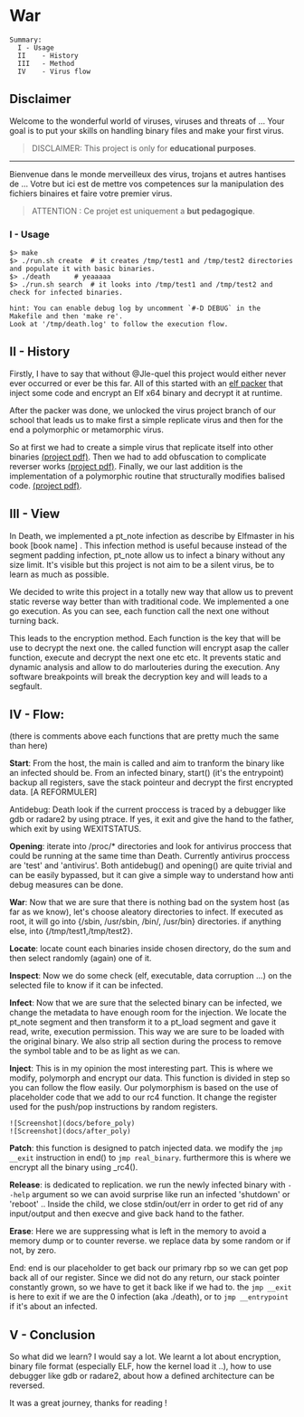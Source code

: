 ﻿# War

```
Summary:
  I	- Usage
  II	- History
  III	- Method
  IV	- Virus flow
```

## Disclaimer

Welcome to the wonderful world of viruses, viruses and threats of <insert random anti-virus software> ...
Your goal is to put your skills on handling binary files and make your first virus.
> DISCLAIMER: This project is only for **educational purposes**.

---

Bienvenue dans le monde merveilleux des virus, trojans et autres hantises de <Insert random antiVirus software> ...
Votre but ici est de mettre vos competences sur la manipulation des fichiers binaires et faire votre premier virus.
> ATTENTION : Ce projet est uniquement a **but pedagogique**.


### I - Usage

```shell
$> make
$> ./run.sh create	# it creates /tmp/test1 and /tmp/test2 directories and populate it with basic binaries.
$> ./death		# yeaaaaa
$> ./run.sh search	# it looks into /tmp/test1 and /tmp/test2 and check for infected binaries.

hint: You can enable debug log by uncomment `#-D DEBUG` in the Makefile and then 'make re'.
Look at '/tmp/death.log' to follow the execution flow.
```

## II - History


Firstly, I have to say that without @Jle-quel this project would either never ever occurred or ever be this far.
All of this started with an [elf packer](https://github.com/DjeDt/woody_woodpacker/) that inject some code and encrypt an Elf x64 binary and decrypt it at runtime.

After the packer was done, we unlocked the virus project branch of our school that leads us to make first a simple replicate virus and then for the end a polymorphic or metamorphic virus.

So at first we had to create a simple virus that replicate itself into other binaries [(project pdf)](docs/1_Famine.fr.pdf).
Then we had to add obfuscation to complicate reverser works [(project pdf)](docs/2_Pestilence.fr.pdf).
Finally, we our last addition is the implementation of a polymorphic routine that structurally modifies balised code. [(project pdf)](docs/4_Death.fr.pdf).

## III - View

In Death, we implemented a pt_note infection as describe by Elfmaster in his book [book name] .
This infection method is useful because instead of the segment padding infection, pt_note allow us to infect a binary without any size limit.
It's visible but this project is not aim to be a silent virus, be to learn as much as possible.

We decided to write this project in a totally new way that allow us to prevent static reverse way better than with traditional code. We implemented a one go execution. As you can see, each function call the next one without turning back.

This leads to the encryption method. Each function is the key that will be use to decrypt the next one. the called function will encrypt asap the caller function, execute and decrypt the next one etc etc. It prevents static and dynamic analysis and allow to do marlouteries during the execution. Any software breakpoints will break the decryption key and will leads to a segfault.


## IV - Flow:

(there is comments above each functions that are pretty much the same than here)

**Start**: From the host, the main is called and aim to tranform the binary like an infected should be. From an infected binary, start() (it's the entrypoint) backup all registers, save the stack pointeur and decrypt the first encrypted data. [A REFORMULER]

Antidebug:	Death look if the current proccess is traced by a debugger like gdb or radare2 by using ptrace.
			If yes, it exit and give the hand to the father, which exit by using WEXITSTATUS.

**Opening**:	iterate into /proc/* directories and look for antivirus proccess that could be running at the same time than Death. Currently antivirus proccess are 'test' and 'antivirus'. Both antidebug() and opening() are quite trivial and can be easily bypassed, but it can give a simple way to understand how anti debug measures can be done.

**War**: Now that we are sure that there is nothing bad on the system host (as far as we know), let's choose aleatory directories to infect. If executed as root, it will go into {/sbin, /usr/sbin, /bin/, /usr/bin} directories. if anything else, into {/tmp/test1,/tmp/test2}.

**Locate**: locate count each binaries inside chosen directory, do the sum and then select randomly (again) one of it.

**Inspect**: Now we do some check (elf, executable, data corruption ...) on the selected file to know if it can be infected.

**Infect**: Now that we are sure that the selected binary can be infected, we change the metadata to have enough room for the injection. We locate the pt_note segment and then transform it to a pt_load segment and gave it read, write, execution permission. This way we are sure to be loaded with the original binary. We also strip all section during the process to remove the symbol table and to be as light as we can.

**Inject**: This is in my opinion the most interesting part. This is where we modify, polymorph and encrypt our data. This function is divided in step so you can follow the flow easily. Our polymorphism is based on the use of placeholder code that we add to our rc4 function. It change the register used for the push/pop instructions by random registers.
```
![Screenshot](docs/before_poly)
![Screenshot](docs/after_poly)
```

**Patch**: this function is designed to patch injected data. we modify the `jmp __exit` instruction in end() to `jmp real_binary`. furthermore this is where we encrypt all the binary using _rc4().

**Release**: is dedicated to replication. we run the newly infected binary with `--help` argument so we can avoid surprise like run an infected 'shutdown' or 'reboot' .. Inside the child, we close stdin/out/err in order to get rid of any input/output and then execve and give back hand to the father.

**Erase**: Here we are suppressing what is left in the memory to avoid a memory dump or to counter reverse. we replace data by some random or if not, by zero.

End: end is our placeholder to get back our primary rbp so we can get pop back all of our register. Since we did not do any return, our stack pointer constantly grown, so we have to get it back like if we had to. the `jmp __exit` is here to exit if we are the 0 infection (aka ./death), or to `jmp __entrypoint` if it's about an infected.

## V - Conclusion

So what did we learn? I would say a lot.
We learnt a lot about encryption, binary file format (especially ELF, how the kernel load it ..), how to use debugger like gdb or radare2, about how a defined architecture can be reversed.

It was a great journey, thanks for reading !
